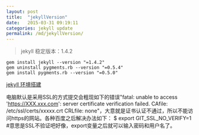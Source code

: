 ```yaml
---
layout: post
title:  "jekyllVersion"
date:   2015-03-31 09:19:11
categories: jekyll update
permalink: /md/jekyllVersion/
---
```

>jekyll 稳定版本：1.4.2

```
gem install jekyll --version "=1.4.2"
gem uninstall pygments.rb --version "=0.5.4"
gem install pygments.rb --version "=0.5.0"
```


[jekyll-gh]:https://github.com/mojombo/jekyll
[jekyll]: http://jekyllrb.com
[jekyll 环境搭建](http://poly.emptystack.net/docs/installation/)


电脑默认是采用SSL的方式提交会粗现如下的错误"fatal: unable to access 'https://XXX.xxx.com': server certificate verification failed. CAfile: /etc/ssl/certs/xxxxx.crt CRLfile: none"，大意就是证书认证不通过，所以不能访问https的网站。各种百度之后解决办法如下：
$ export GIT_SSL_NO_VERIFY=1 #意思是SSL不验证吧好像，export变量之后就可以输入密码和用户名了。
